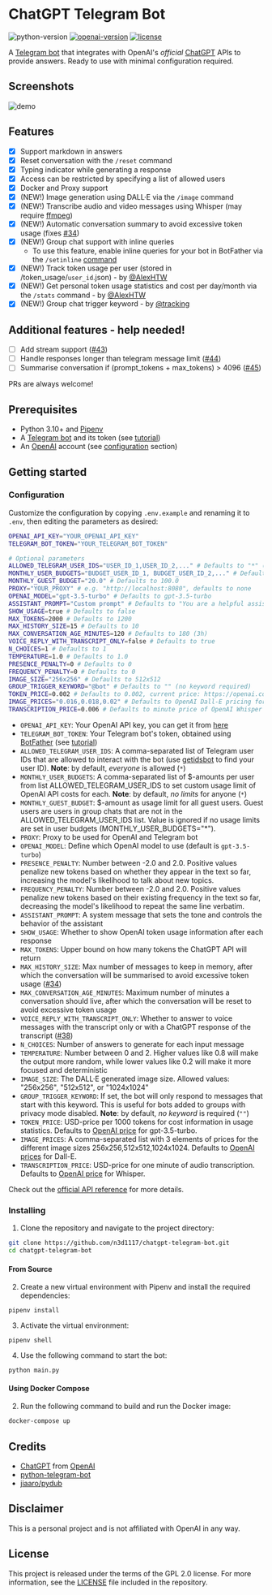 # ChatGPT Telegram Bot
![python-version](https://img.shields.io/badge/python-3.10-blue.svg)
[![openai-version](https://img.shields.io/badge/openai-0.27.0-green.svg)](https://openai.com/)
[![license](https://img.shields.io/badge/License-GPL%202.0-brightgreen.svg)](LICENSE)

A [Telegram bot](https://core.telegram.org/bots/api) that integrates with OpenAI's _official_ [ChatGPT](https://openai.com/blog/chatgpt/) APIs to provide answers. Ready to use with minimal configuration required.

## Screenshots
![demo](https://user-images.githubusercontent.com/11541888/225114786-0d639854-b3e1-4214-b49a-e51ce8c40387.png)

## Features
- [x] Support markdown in answers
- [x] Reset conversation with the `/reset` command
- [x] Typing indicator while generating a response
- [x] Access can be restricted by specifying a list of allowed users
- [x] Docker and Proxy support
- [x] (NEW!) Image generation using DALL·E via the `/image` command
- [x] (NEW!) Transcribe audio and video messages using Whisper (may require [ffmpeg](https://ffmpeg.org))
- [x] (NEW!) Automatic conversation summary to avoid excessive token usage (fixes [#34](https://github.com/n3d1117/chatgpt-telegram-bot/issues/34))
- [x] (NEW!) Group chat support with inline queries 
  - To use this feature, enable inline queries for your bot in BotFather via the `/setinline` [command](https://core.telegram.org/bots/inline)
- [x] (NEW!) Track token usage per user (stored in /token_usage/`user_id`.json) - by [@AlexHTW](https://github.com/AlexHTW)
- [x] (NEW!) Get personal token usage statistics and cost per day/month via the `/stats` command - by [@AlexHTW](https://github.com/AlexHTW)
- [x] (NEW!) Group chat trigger keyword - by [@tracking](https://github.com/tracking)

## Additional features - help needed!
- [ ] Add stream support ([#43](https://github.com/n3d1117/chatgpt-telegram-bot/issues/43))
- [ ] Handle responses longer than telegram message limit ([#44](https://github.com/n3d1117/chatgpt-telegram-bot/issues/44))
- [ ] Summarise conversation if (prompt_tokens + max_tokens) > 4096 ([#45](https://github.com/n3d1117/chatgpt-telegram-bot/issues/45))

PRs are always welcome!

## Prerequisites
- Python 3.10+ and [Pipenv](https://pipenv.readthedocs.io/en/latest/)
- A [Telegram bot](https://core.telegram.org/bots#6-botfather) and its token (see [tutorial](https://core.telegram.org/bots/tutorial#obtain-your-bot-token))
- An [OpenAI](https://openai.com) account (see [configuration](#configuration) section)

## Getting started

### Configuration
Customize the configuration by copying `.env.example` and renaming it to `.env`, then editing the parameters as desired:
```bash
OPENAI_API_KEY="YOUR_OPENAI_API_KEY"
TELEGRAM_BOT_TOKEN="YOUR_TELEGRAM_BOT_TOKEN"

# Optional parameters
ALLOWED_TELEGRAM_USER_IDS="USER_ID_1,USER_ID_2,..." # Defaults to "*" (everyone)
MONTHLY_USER_BUDGETS="BUDGET_USER_ID_1, BUDGET_USER_ID_2,..." # Defaults to "*" (no restrictions)
MONTHLY_GUEST_BUDGET="20.0" # Defaults to 100.0
PROXY="YOUR_PROXY" # e.g. "http://localhost:8080", defaults to none
OPENAI_MODEL="gpt-3.5-turbo" # Defaults to gpt-3.5-turbo
ASSISTANT_PROMPT="Custom prompt" # Defaults to "You are a helpful assistant."
SHOW_USAGE=true # Defaults to false
MAX_TOKENS=2000 # Defaults to 1200
MAX_HISTORY_SIZE=15 # Defaults to 10
MAX_CONVERSATION_AGE_MINUTES=120 # Defaults to 180 (3h)
VOICE_REPLY_WITH_TRANSCRIPT_ONLY=false # Defaults to true
N_CHOICES=1 # Defaults to 1
TEMPERATURE=1.0 # Defaults to 1.0
PRESENCE_PENALTY=0 # Defaults to 0
FREQUENCY_PENALTY=0 # Defaults to 0
IMAGE_SIZE="256x256" # Defaults to 512x512
GROUP_TRIGGER_KEYWORD="@bot" # Defaults to "" (no keyword required)
TOKEN_PRICE=0.002 # Defaults to 0.002, current price: https://openai.com/pricing
IMAGE_PRICES="0.016,0.018,0.02" # Defaults to OpenAI Dall-E pricing for sizes 256x256,512x512,1024x1024
TRANSCRIPTION_PRICE=0.006 # Defaults to minute price of OpenAI Whisper of 0.006
```
* `OPENAI_API_KEY`: Your OpenAI API key, you can get it from [here](https://platform.openai.com/account/api-keys)
* `TELEGRAM_BOT_TOKEN`: Your Telegram bot's token, obtained using [BotFather](http://t.me/botfather) (see [tutorial](https://core.telegram.org/bots/tutorial#obtain-your-bot-token))
* `ALLOWED_TELEGRAM_USER_IDS`: A comma-separated list of Telegram user IDs that are allowed to interact with the bot (use [getidsbot](https://t.me/getidsbot) to find your user ID). **Note**: by default, *everyone* is allowed (`*`)
* `MONTHLY_USER_BUDGETS`: A comma-separated list of $-amounts per user from list ALLOWED_TELEGRAM_USER_IDS to set custom usage limit of OpenAI API costs for each. **Note**: by default, *no limits* for anyone (`*`)
* `MONTHLY_GUEST_BUDGET`: $-amount as usage limit for all guest users. Guest users are users in group chats that are not in the ALLOWED_TELEGRAM_USER_IDS list. Value is ignored if no usage limits are set in user budgets (MONTHLY_USER_BUDGETS="*").
* `PROXY`: Proxy to be used for OpenAI and Telegram bot
* `OPENAI_MODEL`: Define which OpenAI model to use (default is `gpt-3.5-turbo`)
* `PRESENCE_PENALTY`: Number between -2.0 and 2.0. Positive values penalize new tokens based on whether they appear in the text so far, increasing the model's likelihood to talk about new topics.
* `FREQUENCY_PENALTY`: Number between -2.0 and 2.0. Positive values penalize new tokens based on their existing frequency in the text so far, decreasing the model's likelihood to repeat the same line verbatim.
* `ASSISTANT_PROMPT`: A system message that sets the tone and controls the behavior of the assistant
* `SHOW_USAGE`: Whether to show OpenAI token usage information after each response
* `MAX_TOKENS`: Upper bound on how many tokens the ChatGPT API will return
* `MAX_HISTORY_SIZE`: Max number of messages to keep in memory, after which the conversation will be summarised to avoid excessive token usage ([#34](https://github.com/n3d1117/chatgpt-telegram-bot/issues/34))
* `MAX_CONVERSATION_AGE_MINUTES`: Maximum number of minutes a conversation should live, after which the conversation will be reset to avoid excessive token usage
* `VOICE_REPLY_WITH_TRANSCRIPT_ONLY`: Whether to answer to voice messages with the transcript only or with a ChatGPT response of the transcript ([#38](https://github.com/n3d1117/chatgpt-telegram-bot/issues/38))
* `N_CHOICES`: Number of answers to generate for each input message
* `TEMPERATURE`: Number between 0 and 2. Higher values like 0.8 will make the output more random, while lower values like 0.2 will make it more focused and deterministic
* `IMAGE_SIZE`: The DALL·E generated image size. Allowed values: "256x256", "512x512", or "1024x1024"
* `GROUP_TRIGGER_KEYWORD`: If set, the bot will only respond to messages that start with this keyword. This is useful for bots added to groups with privacy mode disabled. **Note**: by default, *no keyword* is required (`""`)
* `TOKEN_PRICE`: USD-price per 1000 tokens for cost information in usage statistics. Defaults to [OpenAI price](https://openai.com/pricing) for gpt-3.5-turbo.
* `IMAGE_PRICES`: A comma-separated list with 3 elements of prices for the different image sizes 256x256,512x512,1024x1024. Defaults to [OpenAI prices](https://openai.com/pricing) for Dall-E.
* `TRANSCRIPTION_PRICE`: USD-price for one minute of audio transcription. Defaults to [OpenAI price](https://openai.com/pricing) for Whisper.

Check out the [official API reference](https://platform.openai.com/docs/api-reference/chat) for more details.

### Installing
1. Clone the repository and navigate to the project directory:

```bash
git clone https://github.com/n3d1117/chatgpt-telegram-bot.git
cd chatgpt-telegram-bot
```

#### From Source
2. Create a new virtual environment with Pipenv and install the required dependencies:
```
pipenv install
```

3. Activate the virtual environment:
```
pipenv shell
```

4. Use the following command to start the bot:
```
python main.py
```

#### Using Docker Compose

2. Run the following command to build and run the Docker image:
```bash
docker-compose up
```

## Credits
- [ChatGPT](https://chat.openai.com/chat) from [OpenAI](https://openai.com)
- [python-telegram-bot](https://python-telegram-bot.org)
- [jiaaro/pydub](https://github.com/jiaaro/pydub)

## Disclaimer
This is a personal project and is not affiliated with OpenAI in any way.

## License
This project is released under the terms of the GPL 2.0 license. For more information, see the [LICENSE](LICENSE) file included in the repository.
